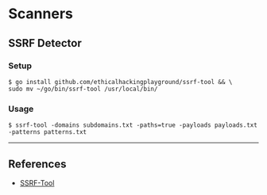 # Scanners

## SSRF Detector

### Setup

```
$ go install github.com/ethicalhackingplayground/ssrf-tool && \
sudo mv ~/go/bin/ssrf-tool /usr/local/bin/
```

### Usage

```
$ ssrf-tool -domains subdomains.txt -paths=true -payloads payloads.txt -patterns patterns.txt
```

---
## References

- [SSRF-Tool](https://github.com/ethicalhackingplayground/ssrf-tool)